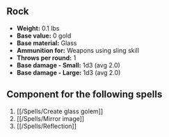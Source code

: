 ## Rock
- **Weight:** 0.1 lbs
- **Base value:** 0 gold
- **Base material:** Glass
- **Ammunition for:** Weapons using sling skill
- **Throws per round:** 1
- **Base damage - Small:** 1d3 (avg 2.0)
- **Base damage - Large:** 1d3 (avg 2.0)

## Component for the following spells

1. [[/Spells/Create glass golem]]
2. [[/Spells/Mirror image]]
3. [[/Spells/Reflection]]
